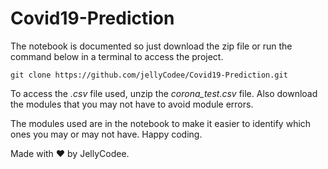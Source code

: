 # Covid19-Prediction

The notebook is documented so just download the zip file or run the command below in a terminal to access the project.
```
git clone https://github.com/jellyCodee/Covid19-Prediction.git
```


To access the _.csv_ file used, unzip the _corona_test.csv_ file. Also download the modules that you may not have to avoid module errors. 

The modules used are in the notebook to make it easier to identify which ones you may or may not have. Happy coding.


Made with ❤ by JellyCodee.
